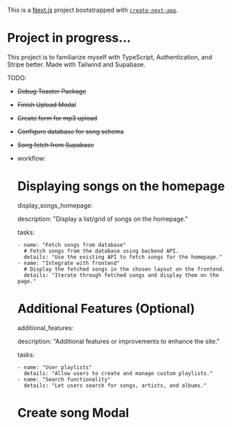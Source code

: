 This is a [Next.js](https://nextjs.org/) project bootstrapped with [`create-next-app`](https://github.com/vercel/next.js/tree/canary/packages/create-next-app).

# Project in progress...

This project is to familiarize myself with TypeScript, Authentication, and Stripe better. Made with Tailwind and Supabase.

TODO: 
- ~~Debug Toaster Package~~
- ~~Finish Upload Modal~~
- ~~Create form for mp3 upload~~
- ~~Configure database for song schema~~
- ~~Song fetch from Supabase~~
- workflow:
  # Displaying songs on the homepage

  display_songs_homepage:

  description: "Display a list/grid of songs on the homepage."

  tasks:

      - name: "Fetch songs from database"
        # Fetch songs from the database using backend API.
        details: "Use the existing API to fetch songs for the homepage."
      - name: "Integrate with frontend"
        # Display the fetched songs in the chosen layout on the frontend.
        details: "Iterate through fetched songs and display them on the page."

  # Additional Features (Optional)

  additional_features:

  description: "Additional features or improvements to enhance the site."

  tasks:

      - name: "User playlists"
        details: "Allow users to create and manage custom playlists."
      - name: "Search functionality"
        details: "Let users search for songs, artists, and albums."

  # Create song Modal

